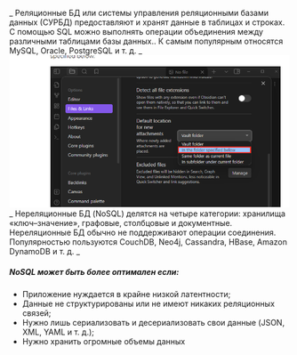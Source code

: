 
_ Реляционные БД или системы управления реляционными базами данных (СУРБД) предоставляют и хранят данные в таблицах и строках. С помощью SQL можно выполнять операции объединения между различными таблицами базы данных.. К самым популярным относятся MySQL, Oracle, PostgreSQL и т. д. _
![](assets/1/file-20250205001407539.png)
_ Нереляционные БД (NoSQL) делятся на четыре категории: хранилища «ключ–значение», графовые, столбцовые и документные. Нереляционные БД обычно не поддерживают операции соединения. Популярностью пользуются CouchDB, Neo4j, Cassandra, HBase, Amazon DynamoDB и т. д. _
##### NoSQL может быть более оптимален если:
* Приложение нуждается в крайне низкой латентности; 
* Данные не структурированы или не имеют никаких реляционных связей;
* Нужно лишь сериализовать и десериализовать свои данные (JSON, XML, YAML и т. д.);
* Нужно хранить огромные объемы данных